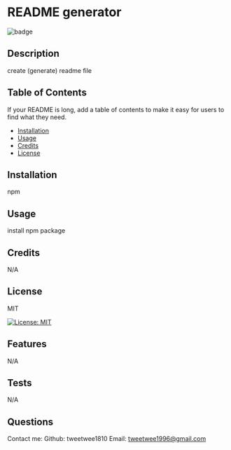 
  
  # README generator

  ![badge](https://img.shields.io/badge/License-MIT-blue)


  ## Description
  
  create (generate) readme file

  
  ## Table of Contents
  
  If your README is long, add a table of contents to make it easy for users to find what they need.
  
  - [Installation](#installation)
  - [Usage](#usage)
  - [Credits](#credits)
  - [License](#license)
  
  ## Installation
  
  npm
  
  ## Usage
  install npm package

  
  ## Credits
  N/A
 
  
  ## License

  MIT

  [![License: MIT](https://img.shields.io/badge/License-MIT-yellow.svg)](https://opensource.org/licenses/MIT)

  
  ## Features
  N/A
  
  ## Tests
  N/A

  ## Questions 

  Contact me:
  Github: tweetwee1810
  Email: tweetwee1996@gmail.com
